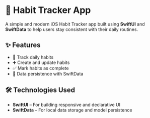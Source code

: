 # 📱 Habit Tracker App

A simple and modern iOS Habit Tracker app built using **SwiftUI** and **SwiftData** to help users stay consistent with their daily routines.

## ✨ Features

- 📅 Track daily habits
- ➕ Create and update habits
- ✅ Mark habits as complete
- 💾 Data persistence with SwiftData

## 🛠️ Technologies Used

- **SwiftUI** – For building responsive and declarative UI
- **SwiftData** – For local data storage and model persistence
